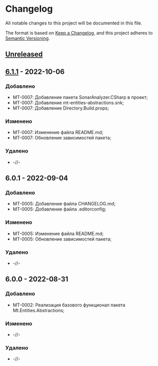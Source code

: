 # Changelog
All notable changes to this project will be documented in this file.

The format is based on [Keep a Changelog](https://keepachangelog.com/en/1.0.0/),
and this project adheres to [Semantic Versioning](https://semver.org/spec/v2.0.0.html).

## [Unreleased]

## [6.1.1] - 2022-10-06
### Добавлено
- MT-0007: Добавление пакета SonarAnalyzer.CSharp в проект;
- MT-0007: Добавление mt-entities-abstractions.snk;
- MT-0007: Добавление Directory.Build.props;

### Изменено
- MT-0007: Изменение  файла README.md;
- MT-0007: Обновление зависимостей пакета;

### Удалено
- -//-

## 6.0.1 - 2022-09-04
### Добавлено
- MT-0005: Добавление файла CHANGELOG.md;
- MT-0005: Добавление файла .editorconfig;

### Изменено
- MT-0005: Изменение  файла README.md;
- MT-0005: Обновление зависимостей пакета;

### Удалено
- -//-

## 6.0.0 - 2022-08-31
### Добавлено
- MT-0002: Реализация базового функционал пакета Mt.Entities.Abstractions;

### Изменено
- -//-

### Удалено
- -//-

[Unreleased]: https://github.com/g-aa/mt-entities-abstractions/tree/develop
[6.1.1]: https://github.com/g-aa/mt-entities-abstractions/tree/main